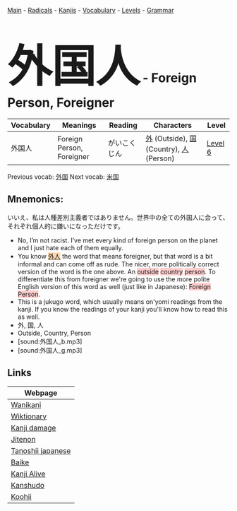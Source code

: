 <style> bigfont {font-size: 100px}</style>
[Main](../README.md) -
[Radicals](../radicals.md) -
[Kanjis](../kanjis.md) -
[Vocabulary](../vocabulary.md) -
[Levels](../levels.md) -
[Grammar](../grammar.md)
# <bigfont> 外国人</bigfont> - Foreign Person, Foreigner 

| Vocabulary | Meanings | Reading | Characters | Level |
| --- | --- | --- | --- | --- |
| 外国人 | Foreign Person, Foreigner | がいこくじん |  [外](../kanjis/外.md) (Outside), [国](../kanjis/国.md) (Country), [人](../kanjis/人.md) (Person) | [Level 6](../levels/wk_level6.md) |

Previous vocab: [外国](外国.md) Next vocab: [米国](米国.md) 

## Mnemonics:
いいえ、私は人種差別主義者ではありません。世界中の全ての外国人に会って、それぞれ個人的に嫌いになっただけです。
* No, I’m not racist. I’ve met every kind of foreign person on the planet and I just hate each of them equally.
* You know <span style="background-color:#fed8b1"> [外人](https://jisho.org/search/外人)</span> the word that means foreigner, but that word is a bit informal and can come off as rude. The nicer, more politically correct version of the word is the one above. An <span style="background-color:#ffcccb"> outside</span> <span style="background-color:#ffcccb"> country</span> <span style="background-color:#ffcccb"> person</span>. To differentiate this from foreigner we're going to use the more polite English version of this word as well (just like in Japanese): <span style="background-color:#ffcccb"> Foreign Person</span>.
* This is a jukugo word, which usually means on'yomi readings from the kanji. If you know the readings of your kanji you'll know how to read this as well.
* 外, 国, 人
* Outside, Country, Person
* [sound:外国人_b.mp3]
* [sound:外国人_g.mp3]


## Links 

| Webpage |
| --- |
| [Wanikani          ](https://www.wanikani.com/kanji/外国人) |
| [Wiktionary        ](https://en.wiktionary.org/wiki/外国人) |
| [Kanji damage      ](http://www.kanjidamage.com/kanji/search?utf8=✓&q=外国人) |
| [Jitenon           ](https://jitenon.com/kanji/外国人) |
| [Tanoshii japanese ](https://www.tanoshiijapanese.com/dictionary/kanji.cfm?k=外国人) |
| [Baike             ](https://baike.baidu.com/item/外国人) |
| [Kanji Alive       ](https://app.kanjialive.com/外国人) |
| [Kanshudo          ](https://www.kanshudo.com/searchmn?q=外国人) |
| [Koohii            ](https://kanji.koohii.com/study/kanji/外国人) |
